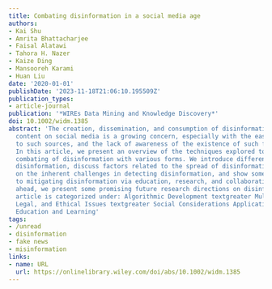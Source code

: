 ```yaml
---
title: Combating disinformation in a social media age
authors:
- Kai Shu
- Amrita Bhattacharjee
- Faisal Alatawi
- Tahora H. Nazer
- Kaize Ding
- Mansooreh Karami
- Huan Liu
date: '2020-01-01'
publishDate: '2023-11-18T21:06:10.195509Z'
publication_types:
- article-journal
publication: '*WIREs Data Mining and Knowledge Discovery*'
doi: 10.1002/widm.1385
abstract: 'The creation, dissemination, and consumption of disinformation and fabricated
  content on social media is a growing concern, especially with the ease of access
  to such sources, and the lack of awareness of the existence of such false information.
  In this article, we present an overview of the techniques explored to date for the
  combating of disinformation with various forms. We introduce different forms of
  disinformation, discuss factors related to the spread of disinformation, elaborate
  on the inherent challenges in detecting disinformation, and show some approaches
  to mitigating disinformation via education, research, and collaboration. Looking
  ahead, we present some promising future research directions on disinformation. This
  article is categorized under: Algorithmic Development textgreater Multimedia Commercial,
  Legal, and Ethical Issues textgreater Social Considerations Application Areas textgreater
  Education and Learning'
tags:
- /unread
- disinformation
- fake news
- misinformation
links:
- name: URL
  url: https://onlinelibrary.wiley.com/doi/abs/10.1002/widm.1385
---
```

